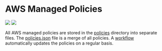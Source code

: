 # AWS Managed Policies

![](https://shields.io/date/1714372321.svg?label=last%20run)
![](https://shields.io/date/1714372321.svg?label=last%20updated)

All AWS managed policies are stored in the [policies](policies) directory into
separate files. The [policies.json](policies/policies.json) file is a merge of
all policies. A [workflow](.github/workflows/list-policies.yaml) automatically
updates the policies on a regular basis.
